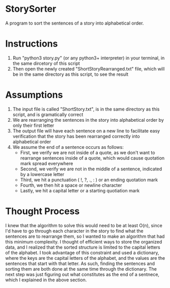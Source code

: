 # StorySorter

A program to sort the sentences of a story into alphabetical order.

# Instructions

1. Run "python3 story.py" (or any python3+ interpreter) in your terminal,
   in the same dircetory of this script
2. Then open the newly created "ShortStoryRearranged.txt" file, which will
   be in the same directory as this script, to see the result

# Assumptions

1. The input file is called "ShortStory.txt", is in the same directory
   as this script, and is gramatically correct
2. We are rearranging the sentences in the story into alphabetical order
   by only their first letter
3. The output file will have each sentence on a new line to facilitate easy verification
   that the story has been rearranged correctly into alphabetical order
4. We assume the end of a sentence occurs as follows:
   - First, we verify we are not inside of a quote, as we don't want to
     rearrange sentences inside of a quote, which would cause quotation mark spread everywhere
   - Second, we verify we are not in the middle of a sentence, indicated by a lowercase letter
   - Third, we hit a punctuation ( !, ?, ., : ) or an ending quotation mark
   - Fourth, we then hit a space or newline character
   - Lastly, we hit a capital letter or a starting quotiation mark

# Thought Process

I knew that the algorithm to solve this would need to be at least O(n), since
I'd have to go through each character in the story to find what the sentences are
to rearrange them, so I wanted to make an algorithm that had this minimum complexity.
I thought of efficient ways to store the organized data, and I realized that the sorted
structure is limited to the capital letters of the alphabet. I took advantage of this constraint
and used a dictionary, where the keys are the capital letters of the alphabet, and the values
are the sentences that start with that letter. As such, finding the sentences and sorting them
are both done at the same time through the dictionary. The next step was just figuring out what
constitutes as the end of a sentnece, which I explained in the above section.
